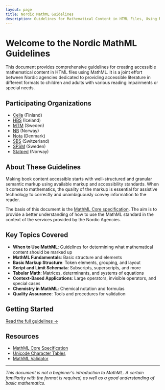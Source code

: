 ```yaml
---
layout: page
title: Nordic MathML Guidelines
description: Guidelines for Mathematical Content in HTML Files, Using MathML
---
```


# Welcome to the Nordic MathML Guidelines

This document provides comprehensive guidelines for creating accessible mathematical content in HTML files using MathML. It is a joint effort between Nordic agencies dedicated to providing accessible literature in different formats to children and adults with various reading impairments or special needs.

## Participating Organizations

- [Celia](https://www.celia.fi/) (Finland)
- [HBS](https://hbs.is/) (Iceland)
- [MTM](https://mtm.se) (Sweden)
- [NB](https://www.tibi.no/) (Norway)
- [Nota](https://nota.dk/) (Denmark)
- [SBS](https://www.sbs.ch/) (Switzerland)
- [SPSM](https://www.spsm.se/) (Sweden)
- [Statped](http://statped.no/) (Norway)

## About These Guidelines

Making book content accessible starts with well-structured and granular semantic markup using available markup and accessibility standards. When it comes to mathematics, the quality of the markup is essential for assistive technology to correctly and unambiguously convey information to the reader.

The basis of this document is the [MathML Core specification](https://www.w3.org/TR/mathml-core/). The aim is to provide a better understanding of how to use the MathML standard in the context of the services provided by the Nordic Agencies.

## Key Topics Covered

- **When to Use MathML**: Guidelines for determining what mathematical content should be marked up
- **MathML Fundamentals**: Basic structure and elements
- **Basic Markup Structure**: Token elements, grouping, and layout
- **Script and Limit Schemata**: Subscripts, superscripts, and more
- **Tabular Math**: Matrices, determinants, and systems of equations
- **Context-Based Applications**: Large operators, invisible operators, and special cases
- **Chemistry in MathML**: Chemical notation and formulas
- **Quality Assurance**: Tools and procedures for validation

## Getting Started

[Read the full guidelines →](/guidelines/)

## Resources

- [MathML Core Specification](https://www.w3.org/TR/mathml-core/)
- [Unicode Character Tables](https://symbl.cc/en/unicode-table/)
- [MathML Validator](https://kvile.com/kvalidator/index.html)

---

*This document is not a beginner's introduction to MathML. A certain familiarity with the format is required, as well as a good understanding of basic mathematics.*
